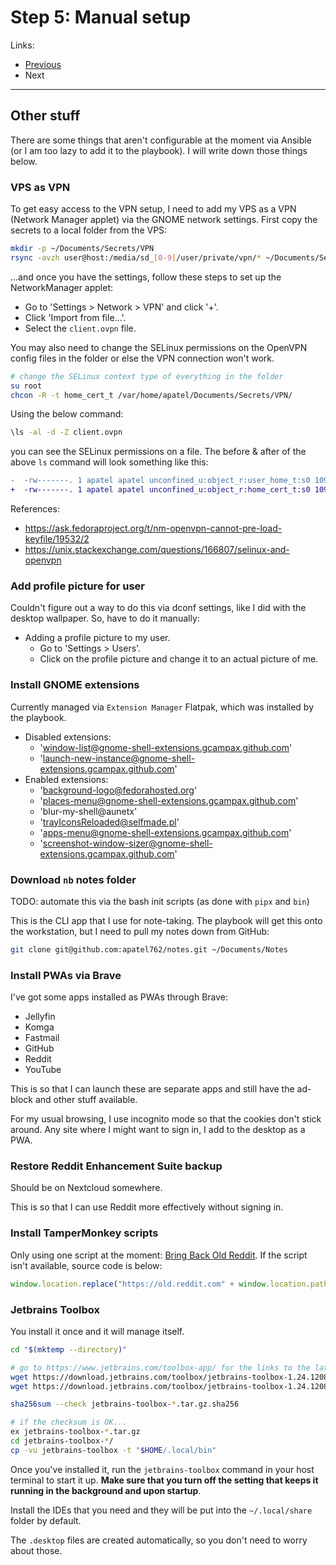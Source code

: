 # Step 5: Manual setup

Links:

- [Previous](./04-AnsiblePlaybook.md)
- Next

---

## Other stuff

There are some things that aren't configurable at the moment via Ansible (or I am too lazy to add it to the playbook). I will write down those things below.

### VPS as VPN

To get easy access to the VPN setup, I need to add my VPS as a VPN (Network Manager applet) via the GNOME network settings. First copy the secrets to a local folder from the VPS:

```bash
mkdir -p ~/Documents/Secrets/VPN
rsync -avzh user@host:/media/sd_[0-9]/user/private/vpn/* ~/Documents/Secrets/VPN
```

...and once you have the settings, follow these steps to set up the NetworkManager applet:

- Go to 'Settings > Network > VPN' and click '+'.
- Click 'Import from file...'.
- Select the `client.ovpn` file.

You may also need to change the SELinux permissions on the OpenVPN config files in the folder or else the VPN connection won't work.

```bash
# change the SELinux context type of everything in the folder
su root
chcon -R -t home_cert_t /var/home/apatel/Documents/Secrets/VPN/
```

Using the below command:

```bash
\ls -al -d -Z client.ovpn
```

you can see the SELinux permissions on a file. The before & after of the above `ls` command will look something like this:

```diff
-  -rw-------. 1 apatel apatel unconfined_u:object_r:user_home_t:s0 1095 Mar 22  2020 client.ovpn
+  -rw-------. 1 apatel apatel unconfined_u:object_r:home_cert_t:s0 1095 Mar 22  2020 client.ovpn
```

References:

- https://ask.fedoraproject.org/t/nm-openvpn-cannot-pre-load-keyfile/19532/2
- https://unix.stackexchange.com/questions/166807/selinux-and-openvpn

### Add profile picture for user

Couldn't figure out a way to do this via dconf settings, like I did with the desktop wallpaper. So, have to do it manually:

- Adding a profile picture to my user.
  - Go to 'Settings > Users'.
  - Click on the profile picture and change it to an actual picture of me.

### Install GNOME extensions

Currently managed via `Extension Manager` Flatpak, which was installed by the playbook.

- Disabled extensions:
  - 'window-list@gnome-shell-extensions.gcampax.github.com'
  - 'launch-new-instance@gnome-shell-extensions.gcampax.github.com'
- Enabled extensions:
  - 'background-logo@fedorahosted.org'
  - 'places-menu@gnome-shell-extensions.gcampax.github.com'
  - 'blur-my-shell@aunetx'
  - 'trayIconsReloaded@selfmade.pl'
  - 'apps-menu@gnome-shell-extensions.gcampax.github.com'
  - 'screenshot-window-sizer@gnome-shell-extensions.gcampax.github.com'

### Download `nb` notes folder

TODO: automate this via the bash init scripts (as done with `pipx` and `bin`)

This is the CLI app that I use for note-taking. The playbook will get this onto the workstation, but I need to pull my notes down from GitHub:

```bash
git clone git@github.com:apatel762/notes.git ~/Documents/Notes
```

### Install PWAs via Brave

I've got some apps installed as PWAs through Brave:

- Jellyfin
- Komga
- Fastmail
- GitHub
- Reddit
- YouTube

This is so that I can launch these are separate apps and still have the ad-block and other stuff available.

For my usual browsing, I use incognito mode so that the cookies don't stick around. Any site where I might want to sign in, I add to the desktop as a PWA.

### Restore Reddit Enhancement Suite backup

Should be on Nextcloud somewhere.

This is so that I can use Reddit more effectively without signing in.

### Install TamperMonkey scripts

Only using one script at the moment: [Bring Back Old Reddit](https://greasyfork.org/en/scripts/44669-bring-back-old-reddit). If the script isn't available, source code is below:

```javascript
window.location.replace("https://old.reddit.com" + window.location.pathname + window.location.search);
```

### Jetbrains Toolbox

You install it once and it will manage itself.

```bash
cd "$(mktemp --directory)"

# go to https://www.jetbrains.com/toolbox-app/ for the links to the latest version
wget https://download.jetbrains.com/toolbox/jetbrains-toolbox-1.24.12080.tar.gz
wget https://download.jetbrains.com/toolbox/jetbrains-toolbox-1.24.12080.tar.gz.sha256

sha256sum --check jetbrains-toolbox-*.tar.gz.sha256

# if the checksum is OK...
ex jetbrains-toolbox-*.tar.gz
cd jetbrains-toolbox-*/
cp -vu jetbrains-toolbox -t "$HOME/.local/bin"
```

Once you've installed it, run the `jetbrains-toolbox` command in your host terminal to start it up. **Make sure that you turn off the setting that keeps it running in the background and upon startup**.

Install the IDEs that you need and they will be put into the `~/.local/share` folder by default.

The `.desktop` files are created automatically, so you don't need to worry about those.